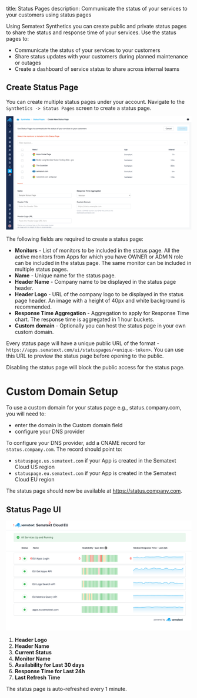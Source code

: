 title: Status Pages
description: Communicate the status of your services to your customers using status pages

Using Sematext Synthetics you can create public and private status pages to share the status and response time of your services. Use the status pages to:

* Communicate the status of your services to your customers
* Share status updates with your customers during planned maintenance or outages
* Create a dashboard of service status to share across internal teams

## Create Status Page

You can create multiple status pages under your account. Navigate to the `Synthetics -> Status Pages` screen to create a status page. 

![Create Status Page](../images/synthetics/status-page-create.png)

The following fields are required to create a status page:

* **Monitors** - List of monitors to be included in the status page. All the active monitors from Apps for which you have OWNER or ADMIN role can be included in the status page. The same monitor can be included in multiple status pages.
* **Name** - Unique name for the status page.
* **Header Name** - Company name to be displayed in the status page header.
* **Header Logo** - URL of the company logo to be displayed in the status page header. An image with a height of 40px and white background is recommended.
* **Response Time Aggregation** - Aggregation to apply for Response Time chart. The response time is aggregated in 1 hour buckets.
* **Custom domain** - Optionally you can host the status page in your own custom domain.

Every status page will have a unique public URL of the format - `https://apps.sematext.com/ui/statuspages/<unique-token>`. You can use this URL to preview the status page before opening to the public.

Disabling the status page will block the public access for the status page.

# Custom Domain Setup

To use a custom domain for your status page e.g., status.company.com, you will need to:

 * enter the domain in the Custom domain field
 * configure your DNS provider

To configure your DNS provider, add a CNAME record for `status.company.com`. The record should point to:

 * `statuspage.us.sematext.com` if your App is created in the Sematext Cloud US region
 * `statuspage.eu.sematext.com` if your App is created in the Sematext Cloud EU region

The status page should now be available at https://status.company.com.

## Status Page UI

![Status Page UI](../images/synthetics/status-page-ui.png)

1. **Header Logo**
2. **Header Name**
3. **Current Status**
4. **Monitor Name**
5. **Availability for Last 30 days**
6. **Response Time for Last 24h**
7. **Last Refresh Time**

The status page is auto-refreshed every 1 minute.
